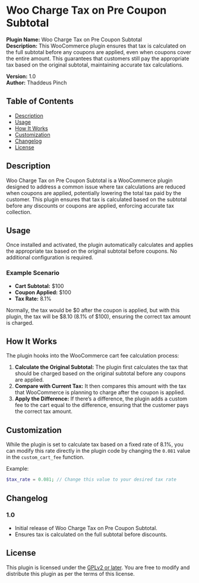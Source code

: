 # Woo Charge Tax on Pre Coupon Subtotal

**Plugin Name:** Woo Charge Tax on Pre Coupon Subtotal  
**Description:** This WooCommerce plugin ensures that tax is calculated on the full subtotal before any coupons are applied, even when coupons cover the entire amount. This guarantees that customers still pay the appropriate tax based on the original subtotal, maintaining accurate tax calculations.

**Version:** 1.0  
**Author:** Thaddeus Pinch  

## Table of Contents
- [Description](#description)
- [Usage](#usage)
- [How It Works](#how-it-works)
- [Customization](#customization)
- [Changelog](#changelog)
- [License](#license)

## Description

Woo Charge Tax on Pre Coupon Subtotal is a WooCommerce plugin designed to address a common issue where tax calculations are reduced when coupons are applied, potentially lowering the total tax paid by the customer. This plugin ensures that tax is calculated based on the subtotal before any discounts or coupons are applied, enforcing accurate tax collection.

## Usage

Once installed and activated, the plugin automatically calculates and applies the appropriate tax based on the original subtotal before coupons. No additional configuration is required.

### Example Scenario

- **Cart Subtotal:** $100
- **Coupon Applied:** $100
- **Tax Rate:** 8.1%

Normally, the tax would be $0 after the coupon is applied, but with this plugin, the tax will be $8.10 (8.1% of $100), ensuring the correct tax amount is charged.

## How It Works

The plugin hooks into the WooCommerce cart fee calculation process:

1. **Calculate the Original Subtotal:** The plugin first calculates the tax that should be charged based on the original subtotal before any coupons are applied.
2. **Compare with Current Tax:** It then compares this amount with the tax that WooCommerce is planning to charge after the coupon is applied.
3. **Apply the Difference:** If there’s a difference, the plugin adds a custom fee to the cart equal to the difference, ensuring that the customer pays the correct tax amount.

## Customization

While the plugin is set to calculate tax based on a fixed rate of 8.1%, you can modify this rate directly in the plugin code by changing the `0.081` value in the `custom_cart_fee` function.

Example:
```php
$tax_rate = 0.081; // Change this value to your desired tax rate
```

## Changelog

### 1.0
- Initial release of Woo Charge Tax on Pre Coupon Subtotal.
- Ensures tax is calculated on the full subtotal before discounts.

## License

This plugin is licensed under the [GPLv2 or later](https://www.gnu.org/licenses/gpl-2.0.html). You are free to modify and distribute this plugin as per the terms of this license.

